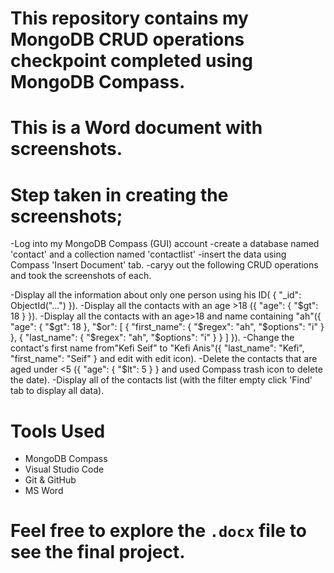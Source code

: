 
# This repository contains my MongoDB CRUD operations checkpoint completed using MongoDB Compass.



# This is a Word document with screenshots.

# Step taken in creating the screenshots;

-Log into my MongoDB Compass (GUI) account
-create a database named 'contact' and a collection named 'contactlist'
-insert the data using Compass 'Insert Document' tab.
-caryy out the following CRUD operations and took the screenshots of each.

-Display all the information about only one person using his ID( { "_id": ObjectId("...") }).
-Display all the contacts with an age >18 ({ "age": { "$gt": 18 } }).
-Display all the contacts with an age>18 and name containing "ah"({
  "age": { "$gt": 18 },
  "$or": [
    { "first_name": { "$regex": "ah", "$options": "i" } },
    { "last_name": { "$regex": "ah", "$options": "i" } }
  ]
}).
-Change the contact's first name from"Kefi Seif" to "Kefi Anis"({ "last_name": "Kefi", "first_name": "Seif" } and edit with edit icon).
-Delete the contacts that are aged under <5 ({ "age": { "$lt": 5 } } and used Compass trash icon to delete the date).
-Display all of the contacts list (with the filter empty click 'Find' tab to display all data).

 
# Tools Used

- MongoDB Compass
- Visual Studio Code
- Git & GitHub
- MS Word

# Feel free to explore the `.docx` file to see the final project.
